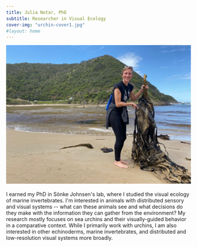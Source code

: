 ```yaml
---
title: Julia Notar, PhD
subtitle: Researcher in Visual Ecology
cover-img: "urchin-cover1.jpg"
#layout: home
---
```


<img style="float: right; padding-bottom: 20px;" src="/australia_kelp.JPG">

I earned my PhD in Sönke Johnsen's lab, where I studied the visual ecology of marine invertebrates. I'm interested in animals with distributed sensory and visual systems -- what can these animals see and what decisions do they make with the information they can gather from the environment? My research mostly focuses on sea urchins and their visually-guided behavior in a comparative context. While I primarily work with urchins, I am also interested in other echinoderms, marine invertebrates, and distributed and low-resolution visual systems more broadly.
